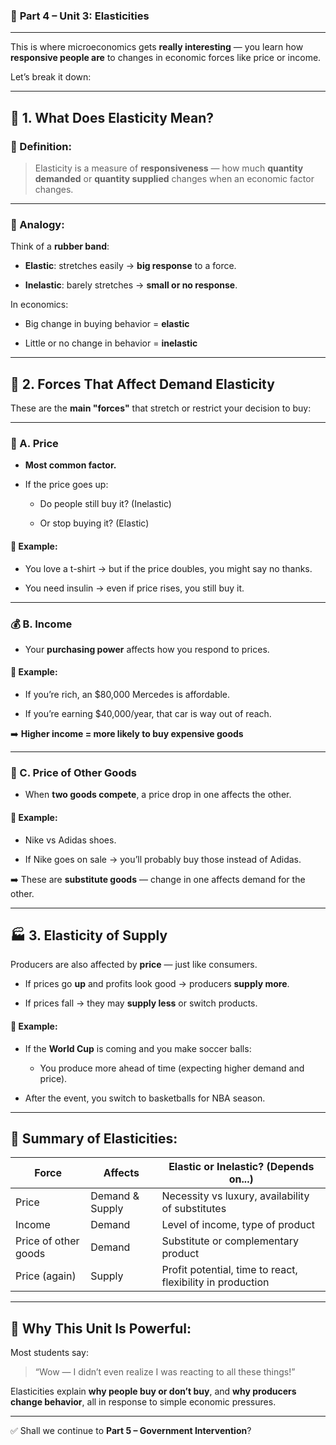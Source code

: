 ### 📕 **Part 4 – Unit 3: Elasticities**

---

This is where microeconomics gets **really interesting** — you learn how **responsive people are** to changes in economic forces like price or income.

Let’s break it down:

---

## 🧵 1. **What Does Elasticity Mean?**

### 📖 Definition:

> Elasticity is a measure of **responsiveness** — how much **quantity demanded** or **quantity supplied** changes when an economic factor changes.

---

### 🎯 Analogy:

Think of a **rubber band**:

- **Elastic**: stretches easily → **big response** to a force.
    
- **Inelastic**: barely stretches → **small or no response**.
    

In economics:

- Big change in buying behavior = **elastic**
    
- Little or no change in behavior = **inelastic**
    

---

## 💸 2. **Forces That Affect Demand Elasticity**

These are the **main "forces"** that stretch or restrict your decision to buy:

---

### 🔻 A. **Price**

- **Most common factor.**
    
- If the price goes up:
    
    - Do people still buy it? (Inelastic)
        
    - Or stop buying it? (Elastic)
        

#### 📌 Example:

- You love a t-shirt → but if the price doubles, you might say no thanks.
    
- You need insulin → even if price rises, you still buy it.
    

---

### 💰 B. **Income**

- Your **purchasing power** affects how you respond to prices.
    

#### 📌 Example:

- If you’re rich, an $80,000 Mercedes is affordable.
    
- If you’re earning $40,000/year, that car is way out of reach.
    

➡️ **Higher income = more likely to buy expensive goods**

---

### 👟 C. **Price of Other Goods**

- When **two goods compete**, a price drop in one affects the other.
    

#### 📌 Example:

- Nike vs Adidas shoes.
    
- If Nike goes on sale → you’ll probably buy those instead of Adidas.
    

➡️ These are **substitute goods** — change in one affects demand for the other.

---

## 🏭 3. **Elasticity of Supply**

Producers are also affected by **price** — just like consumers.

- If prices go **up** and profits look good → producers **supply more**.
    
- If prices fall → they may **supply less** or switch products.
    

#### 📌 Example:

- If the **World Cup** is coming and you make soccer balls:
    
    - You produce more ahead of time (expecting higher demand and price).
        
- After the event, you switch to basketballs for NBA season.
    

---

## 📌 Summary of Elasticities:

|Force|Affects|Elastic or Inelastic? (Depends on...)|
|---|---|---|
|Price|Demand & Supply|Necessity vs luxury, availability of substitutes|
|Income|Demand|Level of income, type of product|
|Price of other goods|Demand|Substitute or complementary product|
|Price (again)|Supply|Profit potential, time to react, flexibility in production|

---

## 🧠 Why This Unit Is Powerful:

Most students say:

> “Wow — I didn’t even realize I was reacting to all these things!”

Elasticities explain **why people buy or don’t buy**, and **why producers change behavior**, all in response to simple economic pressures.

---

✅ Shall we continue to **Part 5 – Government Intervention**?